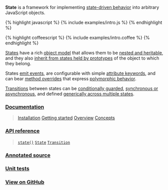 **State** is a framework for implementing [state-driven behavior](/docs/#concepts--methods) into arbitrary JavaScript objects.

{% highlight javascript %}
{% include examples/intro.js %}
{% endhighlight %}

{% highlight coffeescript %}
{% include examples/intro.coffee %}
{% endhighlight %}

[States](/api/#state) have a rich [object model](/docs/#concepts--inheritance) that allows them to be [nested and heritable](/docs/#concepts--inheritance--superstates-and-substates), and they also [inherit from states held by prototypes](/docs/#concepts--inheritance--protostates) of the object to which they belong.

States [emit events](/docs/#concepts--events), are configurable with simple [attribute keywords](/docs/#concepts--attributes), and can bear [method overrides](/docs/#concepts--methods) that express [polymorphic behavior](/docs/#concepts--methods--context).

[Transitions](/api/#transition) between states can be [conditionally guarded](/docs/#concepts--guards), [synchronous or asynchronous](/docs/#concepts--transitions--lifecycle), and defined [generically across multiple states](/docs/#concepts--transitions--expressions).

### [Documentation](/docs/)

> [Installation](/docs/#installation)
> [Getting started](/docs/#getting-started)
> [Overview](/docs/#overview)
> [Concepts](/docs/#concepts)

### [API reference](/api/)

> [`state()`](/api/#module)
> [`State`](/api/#state)
> [`Transition`](/api/#transition)

### [Annotated source](/source/)

### [Unit tests](/tests/)

### [View on GitHub](http://github.com/nickfargo/state)
